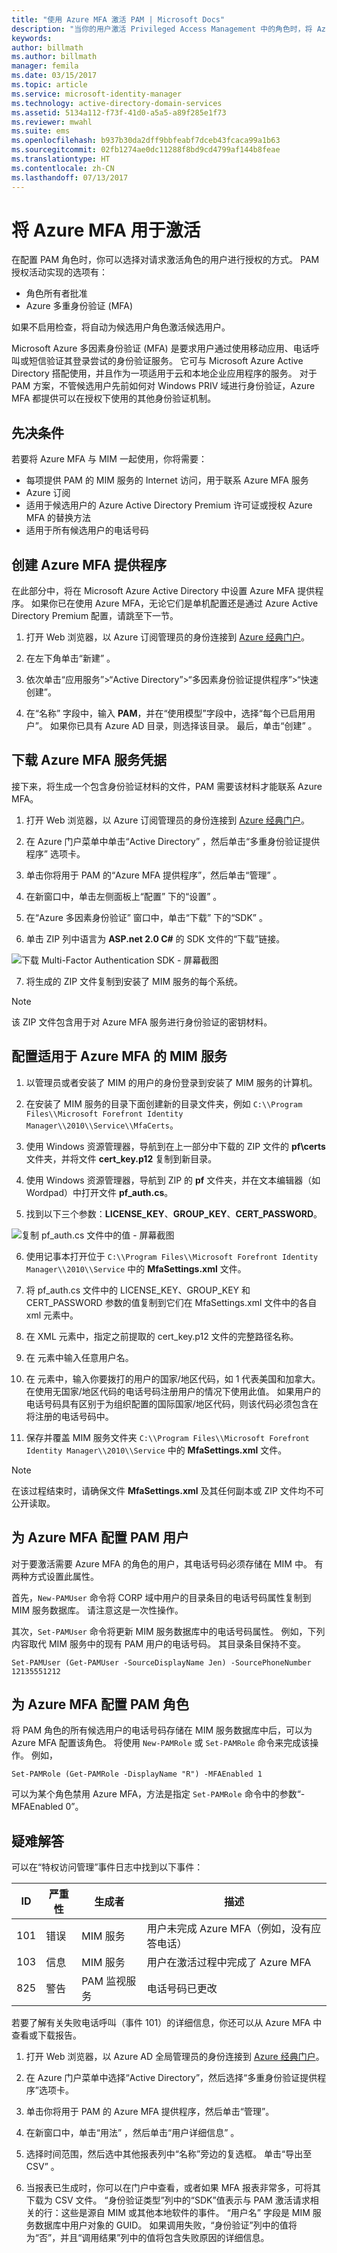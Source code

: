 ```yaml
---
title: "使用 Azure MFA 激活 PAM | Microsoft Docs"
description: "当你的用户激活 Privileged Access Management 中的角色时，将 Azure MFA 设置为安全性的第二层。"
keywords: 
author: billmath
ms.author: billmath
manager: femila
ms.date: 03/15/2017
ms.topic: article
ms.service: microsoft-identity-manager
ms.technology: active-directory-domain-services
ms.assetid: 5134a112-f73f-41d0-a5a5-a89f285e1f73
ms.reviewer: mwahl
ms.suite: ems
ms.openlocfilehash: b937b30da2dff9bbfeabf7dceb43fcaca99a1b63
ms.sourcegitcommit: 02fb1274ae0dc11288f8bd9cd4799af144b8feae
ms.translationtype: HT
ms.contentlocale: zh-CN
ms.lasthandoff: 07/13/2017
---
```

# <a name="using-azure-mfa-for-activation"></a>将 Azure MFA 用于激活
在配置 PAM 角色时，你可以选择对请求激活角色的用户进行授权的方式。 PAM 授权活动实现的选项有：

- 角色所有者批准
- Azure 多重身份验证 (MFA)

如果不启用检查，将自动为候选用户角色激活候选用户。

Microsoft Azure 多因素身份验证 (MFA) 是要求用户通过使用移动应用、电话呼叫或短信验证其登录尝试的身份验证服务。 它可与 Microsoft Azure Active Directory 搭配使用，并且作为一项适用于云和本地企业应用程序的服务。 对于 PAM 方案，不管候选用户先前如何对 Windows PRIV 域进行身份验证，Azure MFA 都提供可以在授权下使用的其他身份验证机制。

## <a name="prerequisites"></a>先决条件

若要将 Azure MFA 与 MIM 一起使用，你将需要：

- 每项提供 PAM 的 MIM 服务的 Internet 访问，用于联系 Azure MFA 服务
- Azure 订阅
- 适用于候选用户的 Azure Active Directory Premium 许可证或授权 Azure MFA 的替换方法
- 适用于所有候选用户的电话号码

## <a name="creating-an-azure-mfa-provider"></a>创建 Azure MFA 提供程序

在此部分中，将在 Microsoft Azure Active Directory 中设置 Azure MFA 提供程序。  如果你已在使用 Azure MFA，无论它们是单机配置还是通过 Azure Active Directory Premium 配置，请跳至下一节。

1.  打开 Web 浏览器，以 Azure 订阅管理员的身份连接到 [Azure 经典门户](https://manage.windowsazure.com)。

2.  在左下角单击“新建” 。

3.  依次单击“应用服务”>“Active Directory”>“多因素身份验证提供程序”>“快速创建”。

4.  在“名称”  字段中，输入 **PAM**，并在“使用模型”字段中，选择“每个已启用用户”。 如果你已具有 Azure AD 目录，则选择该目录。 最后，单击“创建” 。

## <a name="downloading-the-azure-mfa-service-credentials"></a>下载 Azure MFA 服务凭据

接下来，将生成一个包含身份验证材料的文件，PAM 需要该材料才能联系 Azure MFA。

1. 打开 Web 浏览器，以 Azure 订阅管理员的身份连接到 [Azure 经典门户](https://manage.windowsazure.com)。

2.  在 Azure 门户菜单中单击“Active Directory”  ，然后单击“多重身份验证提供程序”  选项卡。

3.  单击你将用于 PAM 的“Azure MFA 提供程序”，然后单击“管理” 。

4.  在新窗口中，单击左侧面板上“配置” 下的“设置” 。

5.  在“Azure 多因素身份验证”  窗口中，单击“下载”  下的“SDK” 。

6.  单击 ZIP 列中语言为 **ASP.net 2.0 C\#** 的 SDK 文件的“下载”链接。

![下载 Multi-Factor Authentication SDK - 屏幕截图](media/PAM-Azure-MFA-Activation-Image-1.png)

7.  将生成的 ZIP 文件复制到安装了 MIM 服务的每个系统。 

>[!NOTE]
> 该 ZIP 文件包含用于对 Azure MFA 服务进行身份验证的密钥材料。

## <a name="configuring-the-mim-service-for-azure-mfa"></a>配置适用于 Azure MFA 的 MIM 服务

1.  以管理员或者安装了 MIM 的用户的身份登录到安装了 MIM 服务的计算机。

2.  在安装了 MIM 服务的目录下面创建新的目录文件夹，例如 `C:\\Program Files\\Microsoft Forefront Identity Manager\\2010\\Service\\MfaCerts`。

3.  使用 Windows 资源管理器，导航到在上一部分中下载的 ZIP 文件的 **pf\\certs** 文件夹，并将文件 **cert\_key.p12** 复制到新目录。

4.  使用 Windows 资源管理器，导航到 ZIP 的 **pf** 文件夹，并在文本编辑器（如 Wordpad）中打开文件 **pf\_auth.cs**。

5.  找到以下三个参数：**LICENSE\_KEY**、**GROUP\_KEY**、**CERT\_PASSWORD**。

![复制 pf\_auth.cs 文件中的值 - 屏幕截图](media/PAM-Azure-MFA-Activation-Image-2.png)

6.  使用记事本打开位于 `C:\\Program Files\\Microsoft Forefront Identity Manager\\2010\\Service` 中的 **MfaSettings.xml** 文件。

7.  将 pf\_auth.cs 文件中的 LICENSE\_KEY、GROUP\_KEY 和 CERT\_PASSWORD 参数的值复制到它们在 MfaSettings.xml 文件中的各自 xml 元素中。

8.  在 **<CertFilePath>** XML 元素中，指定之前提取的 cert\_key.p12 文件的完整路径名称。

9.  在 **<username>** 元素中输入任意用户名。

10.  在 **<DefaultCountryCode>** 元素中，输入你要拨打的用户的国家/地区代码，如 1 代表美国和加拿大。 在使用无国家/地区代码的电话号码注册用户的情况下使用此值。 如果用户的电话号码具有区别于为组织配置的国际国家/地区代码，则该代码必须包含在将注册的电话号码中。

11.  保存并覆盖 MIM 服务文件夹 `C:\\Program Files\\Microsoft Forefront Identity Manager\\2010\\Service` 中的 **MfaSettings.xml** 文件。 

> [!NOTE]
> 在该过程结束时，请确保文件 **MfaSettings.xml** 及其任何副本或 ZIP 文件均不可公开读取。

## <a name="configure-pam-users-for-azure-mfa"></a>为 Azure MFA 配置 PAM 用户

对于要激活需要 Azure MFA 的角色的用户，其电话号码必须存储在 MIM 中。 有两种方式设置此属性。

首先，`New-PAMUser` 命令将 CORP 域中用户的目录条目的电话号码属性复制到 MIM 服务数据库。 请注意这是一次性操作。

其次，`Set-PAMUser` 命令将更新 MIM 服务数据库中的电话号码属性。 例如，下列内容取代 MIM 服务中的现有 PAM 用户的电话号码。 其目录条目保持不变。

```
Set-PAMUser (Get-PAMUser -SourceDisplayName Jen) -SourcePhoneNumber 12135551212
```


## <a name="configure-pam-roles-for-azure-mfa"></a>为 Azure MFA 配置 PAM 角色

将 PAM 角色的所有候选用户的电话号码存储在 MIM 服务数据库中后，可以为 Azure MFA 配置该角色。 将使用 `New-PAMRole` 或 `Set-PAMRole` 命令来完成该操作。 例如，

```
Set-PAMRole (Get-PAMRole -DisplayName "R") -MFAEnabled 1
```

可以为某个角色禁用 Azure MFA，方法是指定 `Set-PAMRole` 命令中的参数“-MFAEnabled 0”。

## <a name="troubleshooting"></a>疑难解答

可以在“特权访问管理”事件日志中找到以下事件：

| ID  | 严重性 | 生成者 | 描述 |
|-----|----------|--------------|-------------|
| 101 | 错误       | MIM 服务            | 用户未完成 Azure MFA（例如，没有应答电话） |
| 103 | 信息 | MIM 服务            | 用户在激活过程中完成了 Azure MFA                       |
| 825 | 警告     | PAM 监视服务 | 电话号码已更改                                |

若要了解有关失败电话呼叫（事件 101）的详细信息，你还可以从 Azure MFA 中查看或下载报告。

1.  打开 Web 浏览器，以 Azure AD 全局管理员的身份连接到 [Azure 经典门户](https://manage.windowsazure.com)。

2.  在 Azure 门户菜单中选择“Active Directory”，然后选择“多重身份验证提供程序”选项卡。

3.  单击你将用于 PAM 的 Azure MFA 提供程序，然后单击“管理”。

4.  在新窗口中，单击“用法” ，然后单击“用户详细信息” 。

5.  选择时间范围，然后选中其他报表列中“名称”旁边的复选框。 单击“导出至 CSV” 。

6.  当报表已生成时，你可以在门户中查看，或者如果 MFA 报表非常多，可将其下载为 CSV 文件。 “身份验证类型”列中的“SDK”值表示与 PAM 激活请求相关的行：这些是源自 MIM 或其他本地软件的事件。 “用户名”  字段是 MIM 服务数据库中用户对象的 GUID。 如果调用失败，“身份验证”列中的值将为“否”，并且“调用结果”列中的值将包含失败原因的详细信息。
